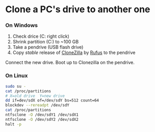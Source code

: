 # Clone a PC's drive to another one

### On Windows

1. Check drice (C: right click)
1. Shrink partition (C:) to ~100 GB
1. Take a pendrive (USB flash drive)
1. Copy *stable* release of [CloneZilla](http://clonezilla.org/downloads.php) by [Rufus](https://rufus.akeo.ie/) to the pendrive

Connect the new drive.
Boot up to Clonezilla on the pendrive.

### On Linux

```bash
sudo su -
cat /proc/partitions
# X=old drive  Y=new drive
dd if=dev/sdX of=/dev/sdY bs=512 count=64
blockdev --rereadpt /dev/sdY
cat /proc/partitions
ntfsclone -O /dev/sdY1 /dev/sdX1
ntfsclone -O /dev/sdY2 /dev/sdX2
halt -p
```
